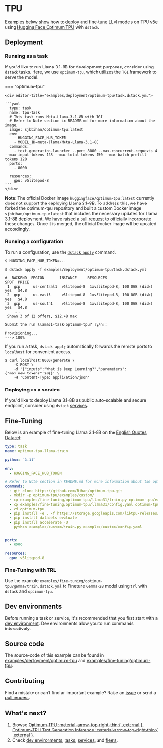 # TPU

Examples below show how to deploy and fine-tune LLM models on TPU [v5e](https://cloud.google.com/tpu/docs/v5e) using [Hugging Face Optimum TPU](https://github.com/huggingface/optimum-tpu) with `dstack`. 


## Deployment

### Running as a task

If you'd like to run Llama 3.1-8B for development purposes, consider using `dstack` tasks. 
Here, we use `optimum-tpu`, which utilizes the `TGI` framework to serve the model. 

=== "optimum-tpu"

    <div editor-title="examples/deployment/optimum-tpu/task.dstack.yml"> 

    ```yaml
      type: task
      name: tpu-task
      # This task runs Meta-Llama-3.1-8B with TGI
      # Refer to Note section in README.md for more information about the image.
      image: sjbbihan/optimum-tpu:latest
      env:
        - HUGGING_FACE_HUB_TOKEN
        - MODEL_ID=meta-llama/Meta-Llama-3.1-8B
      commands:
        - text-generation-launcher --port 8000 --max-concurrent-requests 4 --max-input-tokens 128 --max-total-tokens 150 --max-batch-prefill-tokens 128
      ports:
        - 8000

      resources:
        gpu: v5litepod-8
    ```
    </div>

**Note:** The official Docker image `huggingface/optimum-tpu:latest` currently does not support the deploying Llama 3.1-8B. 
To address this, we have forked the optimum-tpu repository and built a custom Docker image `sjbbihan/optimum-tpu:latest` that includes the necessary updates 
for Llama 3.1-8B deployment. We have raised a [pull request](https://github.com/huggingface/optimum-tpu/pull/85) to officially incorporate these changes. 
Once it is merged, the official Docker image will be updated accordingly.

### Running a configuration

To run a configuration, use the [`dstack apply`](https://dstack.ai/docs/reference/cli/index.md#dstack-apply) command.

<div class="termy">

```shell
$ HUGGING_FACE_HUB_TOKEN=...

$ dstack apply -f examples/deployment/optimum-tpu/task.dstack.yml

#  BACKEND  REGION       INSTANCE     RESOURCES                      SPOT  PRICE   
 1  gcp      us-central1  v5litepod-8  1xv5litepod-8, 100.0GB (disk)  yes   $4.8    
 2  gcp      us-east5     v5litepod-8  1xv5litepod-8, 100.0GB (disk)  yes   $4.8    
 3  gcp      us-south1    v5litepod-8  1xv5litepod-8, 100.0GB (disk)  yes   $4.8    
    ...                                                                             
 Shown 3 of 12 offers, $12.48 max

Submit the run llama31-task-optimum-tpu? [y/n]: 

Provisioning...
---> 100%
```

</div>

If you run a task, `dstack apply` automatically forwards the remote ports to `localhost` for convenient access.

<div class="termy">

```shell
$ curl localhost:8000/generate \
    -X POST \
    -d '{"inputs":"What is Deep Learning?","parameters":{"max_new_tokens":20}}' \
    -H 'Content-Type: application/json'
```

</div>


### Deploying as a service

If you'd like to deploy Llama 3.1-8B as public auto-scalable and secure endpoint,
consider using `dstack` [services](https://dstack.ai/docs/services).


## Fine-Tuning

Below is an example of fine-tuning Llama 3.1-8B on the
[English Quotes Dataset](https://huggingface.co/datasets/Abirate/english_quotes):

<div editor-title="examples/fine-tuning/optimum-tpu/llama31/train.dstack.yml"> 

```yaml
type: task
name: optimum-tpu-llama-train

python: "3.11"

env:
  - HUGGING_FACE_HUB_TOKEN

# Refer to Note section in README.md for more information about the optimum-tpu repository.
commands:
  - git clone https://github.com/Bihan/optimum-tpu.git
  - mkdir -p optimum-tpu/examples/custom/
  - cp examples/fine-tuning/optimum-tpu/llama31/train.py optimum-tpu/examples/custom/train.py
  - cp examples/fine-tuning/optimum-tpu/llama31/config.yaml optimum-tpu/examples/custom/config.yaml
  - cd optimum-tpu
  - pip install -e . -f https://storage.googleapis.com/libtpu-releases/index.html
  - pip install datasets evaluate
  - pip install accelerate -U
  - python examples/custom/train.py examples/custom/config.yaml


ports:
  - 6006

resources:
  gpu: v5litepod-8
```

</div>
 

### Fine-Tuning with TRL

Use the example `examples/fine-tuning/optimum-tpu/gemma/train.dstack.yml` to Finetune `Gemma-2B` model using `trl` with `dstack` and `optimum-tpu`. 

## Dev environments

Before running a task or service, it's recommended that you first start with
a [dev environment](https://dstack.ai/docs/dev-environments). Dev environments
allow you to run commands interactively.

## Source code

The source-code of this example can be found in 
[examples/deployment/optimum-tpu](https://github.com/dstackai/dstack/blob/master/examples/llms/llama31)
and [examples/fine-tuning/optimum-tpu](https://github.com/dstackai/dstack/blob/master/examples/fine-tuning/trl).

## Contributing

Find a mistake or can't find an important example? 
Raise an [issue](https://github.com/dstackai/dstack/issues) or send a [pull request](https://github.com/dstackai/dstack/tree/master/examples).

## What's next?

1. Browse [Optimum-TPU :material-arrow-top-right-thin:{ .external }](https://github.com/huggingface/optimum-tpu/tree/main),
   [Optimum-TPU Text Generation Inference :material-arrow-top-right-thin:{ .external }](https://github.com/huggingface/optimum-tpu/tree/main/text-generation-inference).
2. Check [dev environments](https://dstack.ai/docs/dev-environments), [tasks](https://dstack.ai/docs/tasks), 
   [services](https://dstack.ai/docs/services), and [fleets](https://dstack.ai/docs/fleets).

